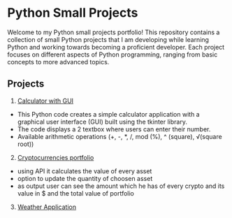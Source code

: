 # Python Small Projects 

Welcome to my Python small projects portfolio! 
This repository contains a collection of small Python projects that I am developing while learning Python and working towards becoming a proficient developer.
Each project focuses on different aspects of Python programming, ranging from basic concepts to more advanced topics.


## Projects

1. [Calculator with GUI](https://github.com/pgnikolov/python-small-projects/tree/main/calculator_gui)
 - This Python code creates a simple calculator application with a graphical user interface (GUI) built using the tkinter library.
 - The code displays a 2 textbox where users can enter their number.
 - Available arithmetic operations (+, -, *, /, mod (%), ^ (square), √(square root))
2. [Cryptocurrencies portfolio](https://github.com/pgnikolov/python-small-projects/tree/main/stocks-currencies-projects/crypto-portfolio)
 - using API it calculates the value of every asset
 - option to update the quantity of choosen asset
 - as output user can see the amount which he has of every crypto and its value in $ and the total value of portfolio
3. [Weather Application](https://github.com/pgnikolov/python-small-projects/tree/main/weather_app)

